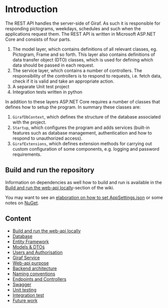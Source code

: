 # Introduction

The REST API handles the server-side of Giraf. As such it is responsible for responding pictograms, weekdays, schedules and such when the applications request them.
The REST API is written in Microsoft ASP.NET Core and consists of four parts.

1. The model layer, which contains definitions of all relevant classes, eg. Pictogram, Frame and so forth.
    This layer also contains definitions of data transfer object (DTO) classes, which is used for defining which data should be passed in each request.
2. The service layer, which contains a number of controllers.
    The responsibility of the controllers is to respond to requests, i.e. fetch data, check if it is valid and take an appropriate action.
3. A separate Unit test project
4. Integration tests written in python

In addition to these layers ASP.NET Core requires a number of classes that defines how to setup the program. In summary these classes are:

1. ```GirafDbContext```, which defines the structure of the database associated with the project.
2. ```Startup```, which configures the program and adds services (built-in features such as database management, authentication and how to respond to unauthorized access).
3. ```GirafExtensions```, which defines extension methods for carrying out custom configuration of some components, e.g. logging and password requirements.

## Build and run the repository

Information on dependencies as well how to build and run is available in the [Build and run the web-api locally](./BuildAndRunLocally.md)-section of the wiki.

You may want to see an [elaboration on how to set AppSettings.json](./ConnectionString.md) or some notes on [NuGet](./NugetWithDotnetCore.md).

## Content

- [Build and run the web-api locally](./BuildAndRunLocally.md)
- [Database](./Database.md)
- [Entity Framework](./EntityFramework.md)
- [Models & DTOś](./ModelsAndDTOs.md)
- [Users and Authorisation](./Authorization.md)
- [Giraf Service](./GirafService.md)
- [Web-api purpose](./WebApiPurpose.md)
- [Backend architecture](./BackendArchitecture.md)
- [Naming conventions](./NamingConventions.md)
- [Endpoints and Controllers](./EndpointsAndControllers.md)
- [Swagger](./Swagger.md)
- [Unit testing](./UnitTesting.md)
- [Integration test](./IntegrationTest.md)
- [Future work](./FutureWork.md)
